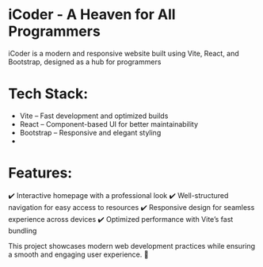 # iCoder - A Heaven for All Programmers
iCoder is a modern and responsive website built using Vite, React, and Bootstrap, designed as a hub for programmers

# Tech Stack:
* Vite – Fast development and optimized builds
* React – Component-based UI for better maintainability
* Bootstrap – Responsive and elegant styling
* 
# Features:
✔️ Interactive homepage with a professional look
✔️ Well-structured navigation for easy access to resources
✔️ Responsive design for seamless experience across devices
✔️ Optimized performance with Vite’s fast bundling

This project showcases modern web development practices while ensuring a smooth and engaging user experience. 🚀

